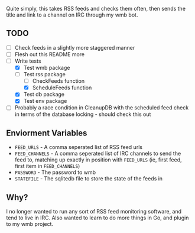 Quite simply, this takes RSS feeds and checks them often, then sends the title and link to a channel on IRC through my wmb bot. 

## TODO
- [ ] Check feeds in a slightly more staggered manner
- [ ] Flesh out this README more
- [ ] Write tests
  - [x] Test wmb package
  - [ ] Test rss package
    - [ ] CheckFeeds function
    - [x] ScheduleFeeds function
  - [x] Test db package
  - [x] Test env package
- [ ] Probably a race condition in CleanupDB with the scheduled feed check in terms of the database locking - should check this out

## Enviorment Variables
- `FEED_URLS` - A comma seperated list of RSS feed urls
- `FEED_CHANNELS` - A comma seperated list of IRC channels to send the feed to, matching up exactly in position with `FEED_URLS` (ie, first feed, first item in `FEED_CHANNELS`)
- `PASSWORD` - The password to wmb
- `STATEFILE` - The sqlitedb file to store the state of the feeds in

## Why?
I no longer wanted to run any sort of RSS feed monitoring software, and tend to live in IRC. Also wanted to learn to do more things in Go, and plugin to my wmb project.